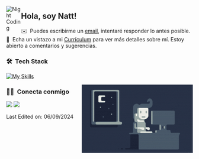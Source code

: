 <img alt="Night Coding" src="./assets/Hand%20Wave.gif" width='40' align="left"/><h2>Hola, soy Natt!</h2>



✉️ &nbsp;Puedes escribirme un <a href="mailto:anouarkajajrosario@gmail.com">email<a/>, intentaré responder lo antes posible.\
📄 &nbsp;Echa un vistazo a mi [Currículum](https://drive.google.com/file/d/1OegpWPVhnv2Z57FObO1gp15ENNq0PeWW/view) para ver más detalles sobre mí. Estoy abierto a comentarios y sugerencias.



### 🛠 &nbsp;Tech Stack

[![My Skills](https://skillicons.dev/icons?i=azure,sass,md,vscode,vite,ts,tailwind,react,postman,ps,nodejs,mysql,eclipse,maven,java,jquery,js,html,css,bootstrap,github,git)](https://skillicons.dev)

<img alt="Night Coding" src="https://raw.githubusercontent.com/AVS1508/AVS1508/master/assets/Night-Coding.gif" align="right"/>


### 🤝🏻 &nbsp;Conecta conmigo

<p align="center">

<a href="https://www.linkedin.com/in/anouarkajaj/"><img src="https://img.shields.io/badge/-Anouar%20Kajaj%20-0077B5?style=flat&logo=Linkedin&logoColor=white"/></a>
<a href="mailto:anouarkajajrosario@gmail.com"><img src="https://img.shields.io/badge/-anouarkajajrosario@gmail.com-D14836?style=flat&logo=Gmail&logoColor=white"/></a>
</p>



Last Edited on: 06/09/2024
